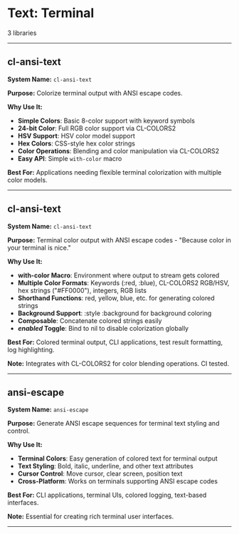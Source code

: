 # Text: Terminal

3 libraries

---

## cl-ansi-text

**System Name:** `cl-ansi-text`

**Purpose:** Colorize terminal output with ANSI escape codes.

**Why Use It:**
- **Simple Colors**: Basic 8-color support with keyword symbols
- **24-bit Color**: Full RGB color support via CL-COLORS2
- **HSV Support**: HSV color model support
- **Hex Colors**: CSS-style hex color strings
- **Color Operations**: Blending and color manipulation via CL-COLORS2
- **Easy API**: Simple `with-color` macro

**Best For:** Applications needing flexible terminal colorization with multiple color models.

---


## cl-ansi-text

**System Name:** `cl-ansi-text`

**Purpose:** Terminal color output with ANSI escape codes - "Because color in your terminal is nice."

**Why Use It:**
- **with-color Macro**: Environment where output to stream gets colored
- **Multiple Color Formats**: Keywords (:red, :blue), CL-COLORS2 RGB/HSV, hex strings ("#FF0000"), integers, RGB lists
- **Shorthand Functions**: red, yellow, blue, etc. for generating colored strings
- **Background Support**: :style :background for background coloring
- **Composable**: Concatenate colored strings easily
- ***enabled* Toggle**: Bind to nil to disable colorization globally

**Best For:** Colored terminal output, CLI applications, test result formatting, log highlighting.

**Note:** Integrates with CL-COLORS2 for color blending operations. CI tested.

---


## ansi-escape

**System Name:** `ansi-escape`

**Purpose:** Generate ANSI escape sequences for terminal text styling and control.

**Why Use It:**
- **Terminal Colors**: Easy generation of colored text for terminal output
- **Text Styling**: Bold, italic, underline, and other text attributes
- **Cursor Control**: Move cursor, clear screen, position text
- **Cross-Platform**: Works on terminals supporting ANSI escape codes

**Best For:** CLI applications, terminal UIs, colored logging, text-based interfaces.

**Note:** Essential for creating rich terminal user interfaces.

---


